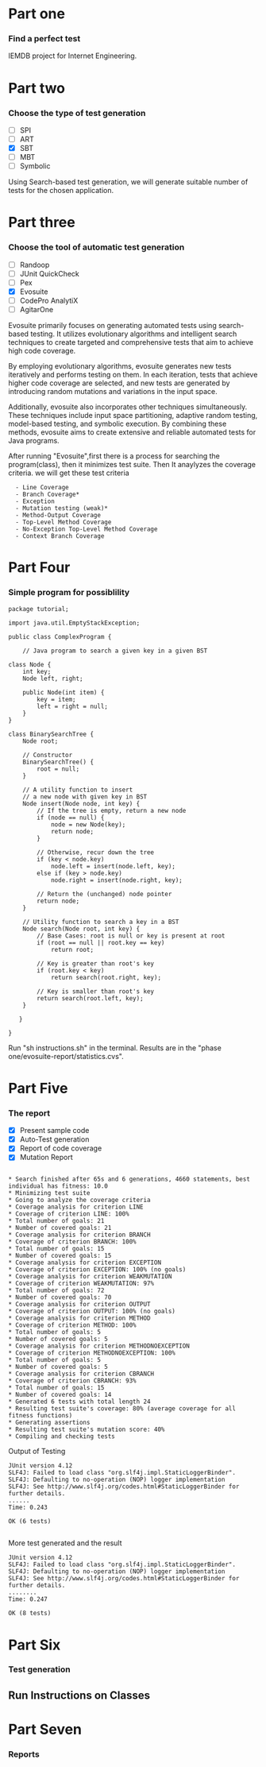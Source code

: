 # Part one
### Find a perfect test

IEMDB project for Internet Engineering.

# Part two
### Choose the type of test generation

- [ ] SPI
- [ ] ART
- [X] SBT
- [ ] MBT
- [ ] Symbolic

Using Search-based test generation, we will generate suitable number of tests for the chosen application.

# Part three
### Choose the tool of automatic test generation

- [ ] Randoop
- [ ] JUnit QuickCheck
- [ ] Pex
- [X] Evosuite
- [ ] CodePro AnalytiX
- [ ] AgitarOne

Evosuite primarily focuses on generating automated tests using search-based testing. It utilizes evolutionary algorithms and intelligent search techniques to create targeted and comprehensive tests that aim to achieve high code coverage.

By employing evolutionary algorithms, evosuite generates new tests iteratively and performs testing on them. In each iteration, tests that achieve higher code coverage are selected, and new tests are generated by introducing random mutations and variations in the input space.

Additionally, evosuite also incorporates other techniques simultaneously. These techniques include input space partitioning, adaptive random testing, model-based testing, and symbolic execution. By combining these methods, evosuite aims to create extensive and reliable automated tests for Java programs.


After running "Evosuite",first there is a process for searching the program(class), then it minimizes test suite. Then It anaylyzes the coverage criteria. we will get these test criteria
```
  - Line Coverage
  - Branch Coverage*
  - Exception
  - Mutation testing (weak)*
  - Method-Output Coverage
  - Top-Level Method Coverage
  - No-Exception Top-Level Method Coverage
  - Context Branch Coverage
```

# Part Four
### Simple program for possiblility
```
package tutorial;

import java.util.EmptyStackException;

public class ComplexProgram {

    // Java program to search a given key in a given BST

class Node {
	int key;
	Node left, right;

	public Node(int item) {
		key = item;
		left = right = null;
	}
}

class BinarySearchTree {
	Node root;

	// Constructor
	BinarySearchTree() {
		root = null;
	}

	// A utility function to insert
	// a new node with given key in BST
	Node insert(Node node, int key) {
		// If the tree is empty, return a new node
		if (node == null) {
			node = new Node(key);
			return node;
		}

		// Otherwise, recur down the tree
		if (key < node.key)
			node.left = insert(node.left, key);
		else if (key > node.key)
			node.right = insert(node.right, key);

		// Return the (unchanged) node pointer
		return node;
	}

	// Utility function to search a key in a BST
	Node search(Node root, int key) {
		// Base Cases: root is null or key is present at root
		if (root == null || root.key == key)
			return root;

		// Key is greater than root's key
		if (root.key < key)
			return search(root.right, key);

		// Key is smaller than root's key
		return search(root.left, key);
	}

   }

}

```

Run "sh instructions.sh" in the terminal. Results are in the "phase one/evosuite-report/statistics.cvs".

# Part Five
### The report

- [X] Present sample code
- [X] Auto-Test generation
- [X] Report of code coverage
- [X] Mutation Report

```

* Search finished after 65s and 6 generations, 4660 statements, best individual has fitness: 10.0
* Minimizing test suite
* Going to analyze the coverage criteria
* Coverage analysis for criterion LINE
* Coverage of criterion LINE: 100%
* Total number of goals: 21
* Number of covered goals: 21
* Coverage analysis for criterion BRANCH
* Coverage of criterion BRANCH: 100%
* Total number of goals: 15
* Number of covered goals: 15
* Coverage analysis for criterion EXCEPTION
* Coverage of criterion EXCEPTION: 100% (no goals)
* Coverage analysis for criterion WEAKMUTATION
* Coverage of criterion WEAKMUTATION: 97%
* Total number of goals: 72
* Number of covered goals: 70
* Coverage analysis for criterion OUTPUT
* Coverage of criterion OUTPUT: 100% (no goals)
* Coverage analysis for criterion METHOD
* Coverage of criterion METHOD: 100%
* Total number of goals: 5
* Number of covered goals: 5
* Coverage analysis for criterion METHODNOEXCEPTION
* Coverage of criterion METHODNOEXCEPTION: 100%
* Total number of goals: 5
* Number of covered goals: 5
* Coverage analysis for criterion CBRANCH
* Coverage of criterion CBRANCH: 93%
* Total number of goals: 15
* Number of covered goals: 14
* Generated 6 tests with total length 24
* Resulting test suite's coverage: 80% (average coverage for all fitness functions)
* Generating assertions
* Resulting test suite's mutation score: 40%
* Compiling and checking tests

```

Output of Testing
```
JUnit version 4.12
SLF4J: Failed to load class "org.slf4j.impl.StaticLoggerBinder".
SLF4J: Defaulting to no-operation (NOP) logger implementation
SLF4J: See http://www.slf4j.org/codes.html#StaticLoggerBinder for further details.
......
Time: 0.243

OK (6 tests)


```

More test generated and the result
```
JUnit version 4.12
SLF4J: Failed to load class "org.slf4j.impl.StaticLoggerBinder".
SLF4J: Defaulting to no-operation (NOP) logger implementation
SLF4J: See http://www.slf4j.org/codes.html#StaticLoggerBinder for further details.
........
Time: 0.247

OK (8 tests)

```

# Part Six
### Test generation

Run Instructions on Classes 
- 

# Part Seven
### Reports

